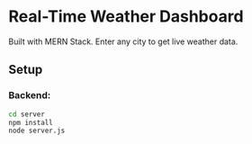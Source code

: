 # Real-Time Weather Dashboard

Built with MERN Stack. Enter any city to get live weather data.

## Setup

### Backend:
```bash
cd server
npm install
node server.js
